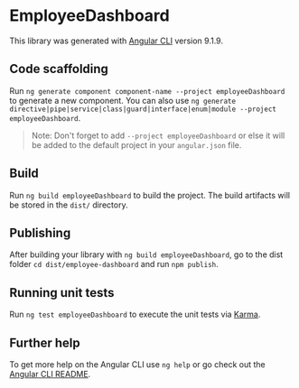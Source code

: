 # EmployeeDashboard

This library was generated with [Angular CLI](https://github.com/angular/angular-cli) version 9.1.9.

## Code scaffolding

Run `ng generate component component-name --project employeeDashboard` to generate a new component. You can also use `ng generate directive|pipe|service|class|guard|interface|enum|module --project employeeDashboard`.
> Note: Don't forget to add `--project employeeDashboard` or else it will be added to the default project in your `angular.json` file. 

## Build

Run `ng build employeeDashboard` to build the project. The build artifacts will be stored in the `dist/` directory.

## Publishing

After building your library with `ng build employeeDashboard`, go to the dist folder `cd dist/employee-dashboard` and run `npm publish`.

## Running unit tests

Run `ng test employeeDashboard` to execute the unit tests via [Karma](https://karma-runner.github.io).

## Further help

To get more help on the Angular CLI use `ng help` or go check out the [Angular CLI README](https://github.com/angular/angular-cli/blob/master/README.md).
